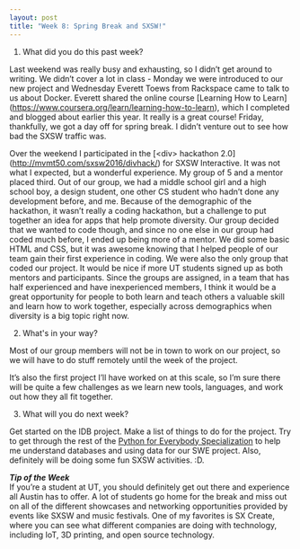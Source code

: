 ```yaml
---
layout: post
title: "Week 8: Spring Break and SXSW!"
---
```

1. What did you do this past week?

Last weekend was really busy and exhausting, so I didn’t get around to writing.  We didn’t cover a lot in class - Monday we were introduced to our new project and Wednesday Everett Toews from Rackspace came to talk to us about Docker.  Everett shared the online course [Learning How to Learn] (https://www.coursera.org/learn/learning-how-to-learn), which I completed and blogged about earlier this year.  It really is a great course!  Friday, thankfully, we got a day off for spring break.  I didn’t venture out to see how bad the SXSW traffic was.  

Over the weekend I participated in the [\<div\> hackathon 2.0] (http://mvmt50.com/sxsw2016/divhack/) for SXSW Interactive.  It was not what I expected, but a wonderful experience.  My group of 5 and a mentor placed third.  Out of our group, we had a middle school girl and a high school boy, a design student, one other CS student who hadn’t done any development before, and me.  Because of the demographic of the hackathon, it wasn’t really a coding hackathon, but a challenge to put together an idea for apps that help promote diversity.  Our group decided that we wanted to code though, and since no one else in our group had coded much before, I ended up being more of a mentor.  We did some basic HTML and CSS, but it was awesome knowing that I helped people of our team gain their first experience in coding.  We were also the only group that coded our project.  It would be nice if more UT students signed up as both mentors and participants.  Since the groups are assigned, in a team that has half experienced and have inexperienced members, I think it would be a great opportunity for people to both learn and teach others a valuable skill and learn how to work together, especially across demographics when diversity is a big topic right now.

2. What's in your way?

Most of our group members will not be in town to work on our project, so we will have to do stuff remotely until the week of the project.

It’s also the first project I’ll have worked on at this scale, so I’m sure there will be quite a few challenges as we learn new tools, languages, and work out how they all fit together.

3. What will you do next week?

Get started on the IDB project.  Make a list of things to do for the project. Try to get through the rest of the [Python for Everybody Specialization](https://www.coursera.org/specializations/python) to help me understand databases and using data for our SWE project.  Also, definitely will be doing some fun SXSW activities. :D.

***Tip of the Week***    
If you’re a student at UT, you should definitely get out there and experience all Austin has to offer.  A lot of students go home for the break and miss out on all of the different showcases and networking opportunities provided by events like SXSW and music festivals.  One of my favorites is SX Create, where you can see what different companies are doing with technology, including IoT, 3D printing, and open source technology.

